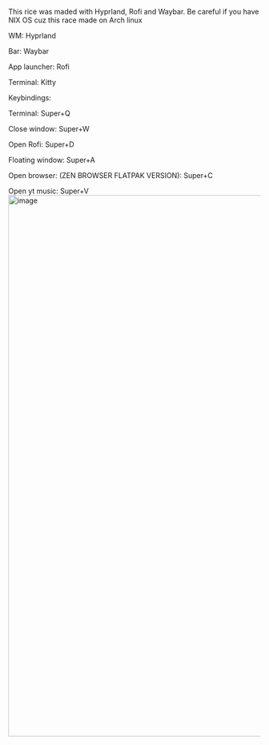 This rice was maded with Hyprland, Rofi and Waybar. Be careful if you have NIX OS cuz this race made on Arch linux

WM: Hyprland

Bar: Waybar

App launcher: Rofi

Terminal: Kitty

Keybindings:

Terminal: Super+Q

Close window: Super+W

Open Rofi: Super+D

Floating window: Super+A

Open browser: (ZEN BROWSER FLATPAK VERSION): Super+C


Open yt music: Super+V
<img width="1920" height="1080" alt="image" src="https://github.com/user-attachments/assets/8cadb1f2-e7ad-45cb-a5cd-6d90502abb35" />
